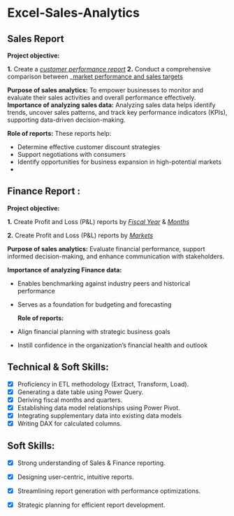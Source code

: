 # Excel-Sales-Analytics
## Sales Report
 **Project objective:** 

  **1.** Create a _[customer performance report](https://github.com/nashukt/Excel-Sales-Analytics/blob/main/Customer%20Performance%20Report.pdf)_
  **2.** Conduct a comprehensive comparison between _[market performance and sales targets](https://github.com/nashukt/Excel-Sales-Analytics/blob/main/Market%20Performance%20vs%20Target%20Report.pdf)
  
 **Purpose of sales analytics:** To empower businesses to monitor and evaluate their sales activities and overall performance effectively.
  **Importance of analyzing sales data:** Analyzing sales data helps identify trends, uncover sales patterns, and track key performance indicators (KPIs), supporting data-driven decision-making.

  **Role of reports:** These reports help:
- Determine effective customer discount strategies
- Support negotiations with consumers
- Identify opportunities for business expansion in high-potential markets
- 
## Finance Report :

 **Project objective:** 

**1.** Create Profit and Loss (P&L) reports by _[Fiscal Year](https://github.com/nashukt/Excel-Sales-Analytics/blob/main/P%26L%20Statement%20by%20Fiscal%20Year.pdf)_ & _[Months](https://github.com/nashukt/Excel-Sales-Analytics/blob/main/P%26L%20Statement%20by%20Months.pdf)_ 

**2.** Create Profit and Loss (P&L) reports by _[Markets](https://github.com/nashukt/Excel-Sales-Analytics/blob/main/P%26L%20Statement%20by%20Markets.pdf)_

  **Purpose of sales analytics:** Evaluate financial performance, support informed decision-making, and enhance communication with stakeholders.

 **Importance of analyzing Finance data:**
- Enables benchmarking against industry peers and historical performance
- Serves as a foundation for budgeting and forecasting

  **Role of reports:**
- Align financial planning with strategic business goals
- Instill confidence in the organization’s financial health and outlook

## Technical & Soft Skills:
- [x]   Proficiency in ETL methodology (Extract, Transform, Load).
- [x]	Generating a date table using Power Query.
- [x]	Deriving fiscal months and quarters.
- [x]	Establishing data model relationships using Power Pivot.
- [x]	Integrating supplementary data into existing data models
- [x]   Writing DAX for calculated columns.

## Soft Skills:
- [x]	Strong understanding of Sales & Finance reporting.
- [x]	Designing user-centric, intuitive reports.
- [x]	Streamlining report generation with performance optimizations.
- [x]	Strategic planning for efficient report development.


